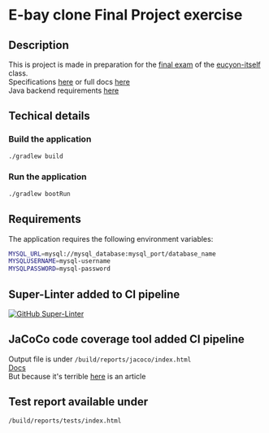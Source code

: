 # E-bay clone Final Project exercise

## Description
This is project is made in preparation for the [final exam](https://github.com/green-fox-academy/definitions/blob/master/exam/final-exam.md) of the [eucyon-itself](https://github.com/green-fox-academy/itself-eucyon-otpc-syllabus) class.  
Specifications [here](SPECIFICATION.md) or full docs [here](https://github.com/green-fox-academy/final-exam-homework/blob/master/backend-spec.md)  
Java backend requirements [here](https://github.com/green-fox-academy/definitions/blob/master/project-phase/education/java-backend-project-requirements.md)  

## Techical details

### Build the application

```bash
./gradlew build
```

### Run the application

```bash
./gradlew bootRun
```

## Requirements

The application requires the following environment variables:

```bash
MYSQL_URL=mysql://mysql_database:mysql_port/database_name
MYSQLUSERNAME=mysql-username
MYSQLPASSWORD=mysql-password
```
## Super-Linter added to CI pipeline

[![GitHub Super-Linter](https://github.com/green-fox-academy/eucyon-itself-krajnyak-mark-final-project/actions/workflows/ci.yml/badge.svg)](https://github.com/marketplace/actions/super-linter)

## JaCoCo code coverage tool added CI pipeline

Output file is under `/build/reports/jacoco/index.html`  
[Docs](https://www.jacoco.org/jacoco/trunk/doc/)  
But because it's terrible [here](https://reflectoring.io/jacoco/#:~:text=define%20verification%20rules.-,Global%20Coverage%20Rule,-The%20following%20configuration) is an article

## Test report available under

`/build/reports/tests/index.html`
